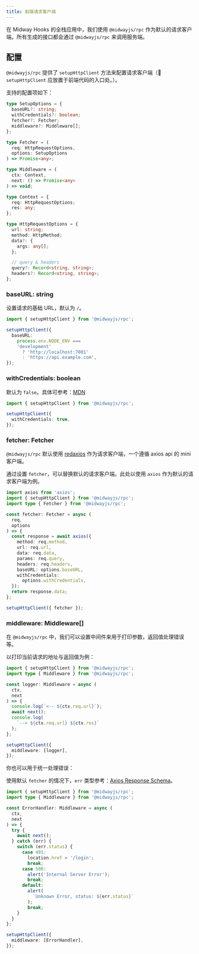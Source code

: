 ```yaml
---
title: 前端请求客户端
---
```


在 Midway Hooks 的全栈应用中，我们使用 `@midwayjs/rpc` 作为默认的请求客户端。所有生成的接口都会通过 `@midwayjs/rpc` 来调用服务端。

## 配置

`@midwayjs/rpc` 提供了 `setupHttpClient` 方法来配置请求客户端（📢 `setupHttpClient` 应放置于前端代码的入口处。）。

支持的配置项如下：

```ts
type SetupOptions = {
  baseURL?: string;
  withCredentials?: boolean;
  fetcher?: Fetcher;
  middleware?: Middleware[];
};

type Fetcher = (
  req: HttpRequestOptions,
  options: SetupOptions
) => Promise<any>;

type Middleware = (
  ctx: Context,
  next: () => Promise<any>
) => void;

type Context = {
  req: HttpRequestOptions;
  res: any;
};

type HttpRequestOptions = {
  url: string;
  method: HttpMethod;
  data?: {
    args: any[];
  };

  // query & headers
  query?: Record<string, string>;
  headers?: Record<string, string>;
};
```

### baseURL: string

设置请求的基础 URL，默认为 `/`。

```ts
import { setupHttpClient } from '@midwayjs/rpc';

setupHttpClient({
  baseURL:
    process.env.NODE_ENV ===
    'development'
      ? 'http://localhost:7001'
      : 'https://api.example.com',
});
```

### withCredentials: boolean

默认为 `false`。具体可参考：[MDN](https://developer.mozilla.org/zh-CN/docs/Web/API/XMLHttpRequest/withCredentials)

```ts
import { setupHttpClient } from '@midwayjs/rpc';

setupHttpClient({
  withCredentials: true,
});
```

### fetcher: Fetcher

`@midwayjs/rpc` 默认使用 [redaxios](https://github.com/developit/redaxios) 作为请求客户端，一个遵循 axios api 的 mini 客户端。

通过设置 `fetcher`，可以替换默认的请求客户端。此处以使用 `axios` 作为默认的请求客户端为例。

```ts
import axios from 'axios';
import { setupHttpClient } from '@midwayjs/rpc';
import type { Fetcher } from '@midwayjs/rpc';

const fetcher: Fetcher = async (
  req,
  options
) => {
  const response = await axios({
    method: req.method,
    url: req.url,
    data: req.data,
    params: req.query,
    headers: req.headers,
    baseURL: options.baseURL,
    withCredentials:
      options.withCredentials,
  });
  return response.data;
};

setupHttpClient({ fetcher });
```

### middleware: Middleware[]

在 `@midwayjs/rpc` 中，我们可以设置中间件来用于打印参数，返回值处理错误等。

以打印当前请求的地址与返回值为例：

```ts
import { setupHttpClient } from '@midwayjs/rpc';
import type { Middleware } from '@midwayjs/rpc';

const logger: Middleware = async (
  ctx,
  next
) => {
  console.log(`<-- ${ctx.req.url}`);
  await next();
  console.log(
    `--> ${ctx.req.url} ${ctx.res}`
  );
};

setupHttpClient({
  middleware: [logger],
});
```

你也可以用于统一处理错误：

使用默认 `fetcher` 的情况下，`err` 类型参考：[Axios Response Schema](https://axios-http.com/docs/res_schema)。

```ts
import { setupHttpClient } from '@midwayjs/rpc';
import type { Middleware } from '@midwayjs/rpc';

const ErrorHandler: Middleware = async (
  ctx,
  next
) => {
  try {
    await next();
  } catch (err) {
    switch (err.status) {
      case 401:
        location.href = '/login';
        break;
      case 500:
        alert('Internal Server Error');
        break;
      default:
        alert(
          `Unknown Error, status: ${err.status}`
        );
        break;
    }
  }
};

setupHttpClient({
  middleware: [ErrorHandler],
});
```
